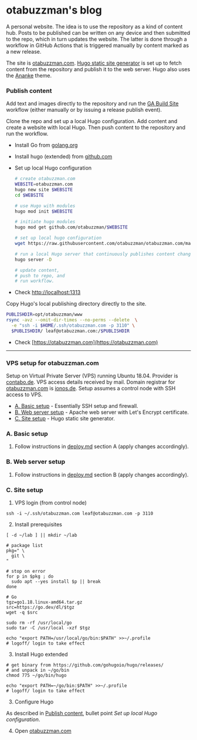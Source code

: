 # otabuzzman's blog
A personal website. The idea is to use the repository as a kind of content hub. Posts to be published can be written on any device and then submitted to the repo, which in turn updates the website. The latter is done through a workflow in GitHub Actions that is triggered manually by content marked as a new release.

The site is [otabuzzman.com](https://otabuzzman.com). [Hugo static site generator](https://gohugo.io/) is set up to fetch content from the repository and publish it to the web server. Hugo also uses the [Ananke](https://github.com/theNewDynamic/gohugo-theme-ananke) theme.

### Publish content

Add text and images directly to the repository and run the [GA Build Site](https://github.com/otabuzzman/otabuzzman.com/actions/workflows/ga-build-site.yml) workflow (either manually or by issuing a release publish event).

Clone the repo and set up a local Hugo configuration. Add content and create a website with local Hugo. Then push content to the repository and run the workflow.

- Install Go from [golang.org](https://golang.org/doc/install)
- Install hugo (extended) from [github.com](https://github.com/gohugoio/hugo/releases/tag/v0.111.3)
- Set up local Hugo configuration

  ```bash
  # create otabuzzman.com
  WEBSITE=otabuzzman.com
  hugo new site $WEBSITE
  cd $WEBSITE
  
  # use Hugo with modules
  hugo mod init $WEBSITE
  
  # initiate hugo modules
  hugo mod get github.com/otabuzzman/$WEBSITE
  
  # set up local hugo configuration
  wget https://raw.githubusercontent.com/otabuzzman/otabuzzman.com/main/config.toml
  
  # run a local Hugo server that continuously publishes content changes on http://localhost:1313
  hugo server -D
  
  # update content,
  # push to repo, and
  # run workflow.
  ```

- Check [http://localhost:1313](http://localhost:1313)

Copy Hugo's local publishing directory directly to the site.

```bash
PUBLISHDIR=opt/otabuzzman/www
rsync -avz --omit-dir-times --no-perms --delete  \
  -e "ssh -i $HOME/.ssh/otabuzzman.com -p 3110" \
  $PUBLISHDIR/ leaf@otabuzzman.com:/$PUBLISHDIR
```

- Check [https://otabuzzman.com](https://otabuzzman.com)

---

### VPS setup for otabuzzman.com
Setup on Virtual Private Server (VPS) running Ubuntu 18.04. Provider is [contabo.de](https://contabo.de/). VPS access details received by mail. Domain registrar for [otabuzzman.com](https://www.whois.com/whois/otabuzzman.com) is [ionos.de](https://www.ionos.de/). Setup assumes a control node with SSH access to VPS.

* [A. Basic setup](#A-Basic-setup) - Essentially SSH setup and firewall.<br>
* [B. Web server setup](#B-Web-server-setup) - Apache web server with Let's Encrypt certificate.
* [C. Site setup](#C-Site-setup) - Hugo static site generator.

### A. Basic setup

1. Follow instructions in [deploy.md](https://github.com/otabuzzman/chartacaeli-web/blob/master/deploy.md#A-Basic-setup) section A (apply changes accordingly).

### B. Web server setup

1. Follow instructions in [deploy.md](https://github.com/otabuzzman/chartacaeli-web/blob/master/deploy.md#B-Web-server-setup) section B (apply changes accordingly).

### C. Site setup

1. VPS login (from control node)

  ```
  ssh -i ~/.ssh/otabuzzman.com leaf@otabuzzman.com -p 3110
  ```

2. Install prerequisites

  ```
  [ -d ~/lab ] || mkdir ~/lab

  # package list
  pkg=" \
    git \
  "

  # stop on error
  for p in $pkg ; do
    sudo apt --yes install $p || break
  done

  # Go
  tgz=go1.18.linux-amd64.tar.gz
  src=https://go.dev/dl/$tgz
  wget -q $src

  sudo rm -rf /usr/local/go
  sudo tar -C /usr/local -xzf $tgz

  echo "export PATH=/usr/local/go/bin:$PATH" >>~/.profile
  # logoff/ login to take effect
  ```

3. Install Hugo extended

  ```
  # get binary from https://github.com/gohugoio/hugo/releases/
  # and unpack in ~/go/bin
  chmod 775 ~/go/bin/hugo

  echo "export PATH=~/go/bin:$PATH" >>~/.profile
  # logoff/ login to take effect
  ```

3. Configure Hugo

  As described in [Publish content](#Publish-content), bullet point _Set up local Hugo configuration_.

4. Open [otabuzzman.com](https://otabuzzman.com)
